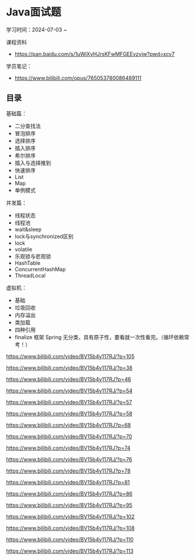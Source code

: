 # Java面试题

学习时间：2024-07-03 ~

课程资料
- https://pan.baidu.com/s/1uWiXyHJrsKFwMFGEEvzvjw?pwd=xcv7

学员笔记：
- https://www.bilibili.com/opus/765053780086489111

## 目录

基础篇： 

- 二分查找法
- 冒泡排序
- 选择排序
- 插入排序
- 希尔排序
- 插入与选择推到
- 快速排序
- List
- Map
- 单例模式

并发篇：
- 线程状态
- 线程池
- wait&sleep
- lock与synchronized区别
- lock
- volatile
- 乐观锁与悲观锁
- HashTable
- ConcurrentHashMap
- ThreadLocal

虚拟机：
- 基础
- 垃圾回收
- 内存溢出
- 类加载
- 四种引用
- finalize
框架 Spring 无分类，具有原子性，要看就一次性看完。（循环依赖常考！）


https://www.bilibili.com/video/BV15b4y117RJ/?p=105

https://www.bilibili.com/video/BV15b4y117RJ/?p=38

https://www.bilibili.com/video/BV15b4y117RJ?p=46

https://www.bilibili.com/video/BV15b4y117RJ/?p=54

https://www.bilibili.com/video/BV15b4y117RJ/?p=57

https://www.bilibili.com/video/BV15b4y117RJ/?p=58

https://www.bilibili.com/video/BV15b4y117RJ?p=68

https://www.bilibili.com/video/BV15b4y117RJ/?p=70

https://www.bilibili.com/video/BV15b4y117RJ?p=74

https://www.bilibili.com/video/BV15b4y117RJ/?p=76

https://www.bilibili.com/video/BV15b4y117RJ?p=78

https://www.bilibili.com/video/BV15b4y117RJ?p=81

https://www.bilibili.com/video/BV15b4y117RJ/?p=86


https://www.bilibili.com/video/BV15b4y117RJ/?p=95

https://www.bilibili.com/video/BV15b4y117RJ/?p=102

https://www.bilibili.com/video/BV15b4y117RJ/?p=108

https://www.bilibili.com/video/BV15b4y117RJ/?p=110


https://www.bilibili.com/video/BV15b4y117RJ/?p=113